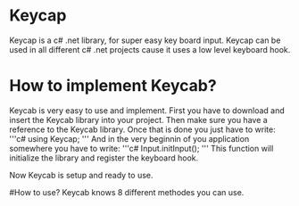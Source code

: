 # Keycap
Keycap is a c# .net library, for super easy key board input. Keycap can be used in all different c# .net projects cause it uses a low level keyboard hook.

# How to implement Keycab?
Keycab is very easy to use and implement.
First you have to download and insert the Keycab library into your project.
Then make sure you have a reference to the Keycab library.
Once that is done you just have to write:
'''c#
	using Keycap;
'''
And in the very beginnin of you application somewhere you have to write:
'''c#
	Input.initInput();
'''
This function will initialize the library and register the keyboard hook.

Now Keycab is setup and ready to use.

#How to use?
Keycab knows 8 different methodes you can use.
